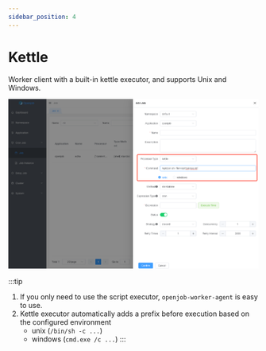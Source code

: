 ```yaml
---
sidebar_position: 4
---
```


# Kettle

Worker client with a built-in kettle executor, and supports Unix and Windows.

![Demo](assets/kettle/demo.png)

:::tip
1. If you only need to use the script executor, `openjob-worker-agent` is easy to use.
2. Kettle executor automatically adds a prefix before execution based on the configured environment
    - unix (`/bin/sh -c ...`)
    - windows (`cmd.exe /c ...`)
:::